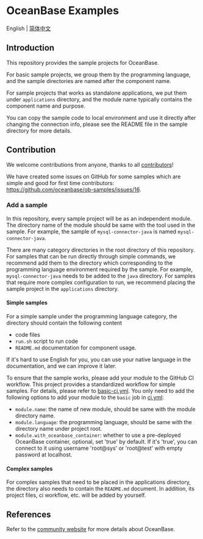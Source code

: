 # OceanBase Examples

English | [简体中文](README-CN.md)

## Introduction

This repository provides the sample projects for OceanBase.

For basic sample projects, we group them by the programming language, and the sample directories are named after the component name.

For sample projects that works as standalone applications, we put them under `applications` directory, and the module name typically contains the component name and purpose.

You can copy the sample code to local environment and use it directly after changing the connection info, please see the README file in the sample directory for more details.

## Contribution

We welcome contributions from anyone, thanks to all [contributors](https://github.com/oceanbase/ob-samples/graphs/contributors)!

We have created some issues on GitHub for some samples which are simple and good for first time contributors: https://github.com/oceanbase/ob-samples/issues/16.

### Add a sample

In this repository, every sample project will be as an independent module. The directory name of the module should be same with the tool used in the sample. For example, the sample of `mysql-connector-java` is named `mysql-connector-java`.

There are many category directories in the root directory of this repository. For samples that can be run directly through simple commands, we recommend add them to the directory which corresponding to the programming language environment required by the sample. For example, `mysql-connector-java` needs to be added to the `java` directory. For samples that require more complex configuration to run, we recommend placing the sample project in the `applications` directory.

#### Simple samples

For a simple sample under the programming language category, the directory should contain the following content

- code files
- `run.sh` script to run code
- `README.md` documentation for component usage.

If it's hard to use English for you, you can use your native language in the documentation, and we can improve it later.

To ensure that the sample works, please add your module to the GitHub CI workflow. This project provides a standardized workflow for simple samples. For details, please refer to [basic-ci.yml](./.github/workflows/basic-ci.yml). You only need to add the following options to add your module to the `basic` job in [ci.yml](./.github/workflows/ci.yml):

- `module.name`: the name of new module, should be same with the module directory name.
- `module.language`: the programming language, should be same with the directory name under project root.
- `module.with_oceanbase_container`: whether to use a pre-deployed OceanBase container, optional, set 'true' by default. If it's 'true', you can connect to it using username 'root@sys' or 'root@test' with empty password at localhost.

#### Complex samples

For complex samples that need to be placed in the applications directory, the directory also needs to contain the `README.md` document. In addition, its project files, ci workflow, etc. will be added by yourself.

## References

Refer to the [community website](https://open.oceanbase.com) for more details about OceanBase.
